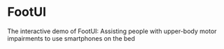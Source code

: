 # FootUI
The interactive demo of FootUI: Assisting people with upper-body motor impairments to use smartphones on the bed
